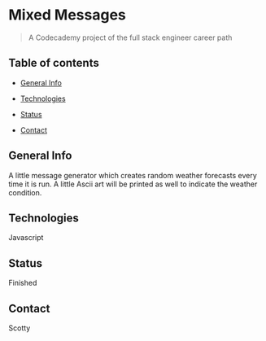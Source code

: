 # Mixed Messages
> A Codecademy project of the full stack engineer career path

## Table of contents
* [General Info](#general-info)

* [Technologies](#technologies)

* [Status](#status)

* [Contact](#contact)

## General Info
A little message generator which creates random weather forecasts every time it is run. A little Ascii art will be printed as well to indicate the weather condition.

## Technologies
Javascript

## Status
Finished

## Contact
Scotty
